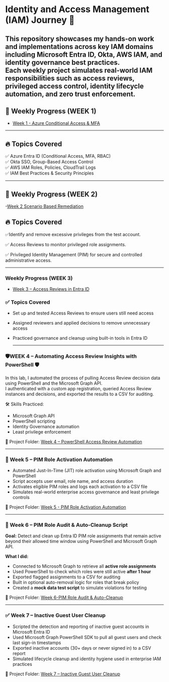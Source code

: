 # Identity and Access Management (IAM) Journey 🚀  

This repository showcases my hands-on work and implementations across key IAM domains including Microsoft Entra ID, Okta, AWS IAM, and identity governance best practices.  
Each weekly project simulates real-world IAM responsibilities such as access reviews, privileged access control, identity lifecycle automation, and zero trust enforcement.
---

## 📂 Weekly Progress  (WEEK 1)
- [Week 1 - Azure Conditional Access & MFA](week-1-iam)  

---

## 🔥 Topics Covered  
✅ Azure Entra ID (Conditional Access, MFA, RBAC)  
✅ Okta SSO, Group-Based Access Control  
✅ AWS IAM Roles, Policies, CloudTrail Logs  
✅ IAM Best Practices & Security Principles  

---

## 📂 Weekly Progress (WEEK 2)
-[Week 2 Scenario Based Remediation](https://github.com/Ingrambtp3/IAM--PROJECTS/tree/main/Week%202#readme)

## 🔥 Topics Covered  
✅Identify and remove excessive privileges from the test account.

✅ Access Reviews to monitor privileged role assignments.

✅ Privileged Identity Management (PIM) for secure and controlled administrative access.

---

### Weekly Progress (WEEK 3)
- [Week 3 – Access Reviews in Entra ID](https://github.com/Ingrambtp3/IAM--PROJECTS/tree/main/Week%203%20Access%20Reviews)
### ✅ Topics Covered
- Set up and tested Access Reviews to ensure users still need access
- Assigned reviewers and applied decisions to remove unnecessary access
- Practiced governance and cleanup using built-in tools in Entra ID

  ---
  
### 🛡️WEEK 4 – Automating Access Review Insights with PowerShell 🛡️

In this lab, I automated the process of pulling Access Review decision data using PowerShell and the Microsoft Graph API.  
I authenticated with a custom app registration, queried Access Review instances and decisions, and exported the results to a CSV for auditing.

🛠️ Skills Practiced:
- Microsoft Graph API
- PowerShell scripting
- Identity Governance automation
- Least privilege enforcement

📁 Project Folder: [Week 4 – PowerShell Access Review Automation](https://github.com/Ingrambtp3/IAM--PROJECTS/tree/main/WEEK%204%20Automation)

---

### 🔐 Week 5 – PIM Role Activation Automation
- Automated Just-In-Time (JIT) role activation using Microsoft Graph and PowerShell  
- Script accepts user email, role name, and access duration  
- Activates eligible PIM roles and logs each activation to a CSV file  
- Simulates real-world enterprise access governance and least privilege controls

📁 Project Folder: [Week 5 - PIM Role Activation Automation](https://github.com/Ingrambtp3/IAM--PROJECTS/tree/main/Week%205)

---

### 🔎 Week 6 – PIM Role Audit & Auto-Cleanup Script
**Goal:** Detect and clean up Entra ID PIM role assignments that remain active beyond their allowed time window using PowerShell and Microsoft Graph API.

**What I did:**
- Connected to Microsoft Graph to retrieve all **active role assignments**
- Used PowerShell to check which roles were still active **after 1 hour**
- Exported flagged assignments to a CSV for auditing
- Built in optional auto-removal logic for roles that break policy
- Created a **mock data test script** to simulate violations for testing

📁 Project Folder: [Week 6-PIM Role Audit & Auto-Cleanup](https://github.com/Ingrambtp3/IAM--PROJECTS/tree/main/Week%206#readme)

---

### ✅ Week 7 – Inactive Guest User Cleanup

- Scripted the detection and reporting of inactive guest accounts in Microsoft Entra ID  
- Used Microsoft Graph PowerShell SDK to pull all guest users and check last sign-in timestamps  
- Exported inactive accounts (30+ days or never signed in) to a CSV report  
- Simulated lifecycle cleanup and identity hygiene used in enterprise IAM practices

🔗 Project Folder: [Week 7 – Inactive Guest User Cleanup](https://github.com/Ingrambtp3/IAM--PROJECTS/tree/main/week%207)
